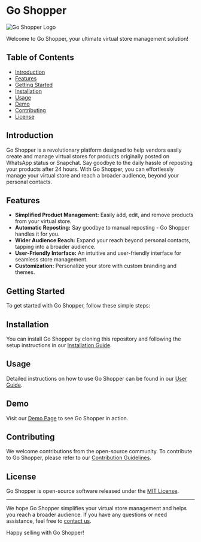 # Go Shopper

![Go Shopper Logo](/path/to/your/logo.png)

Welcome to Go Shopper, your ultimate virtual store management solution!

## Table of Contents

- [Introduction](#introduction)
- [Features](#features)
- [Getting Started](#getting-started)
- [Installation](#installation)
- [Usage](#usage)
- [Demo](#demo)
- [Contributing](#contributing)
- [License](#license)

## Introduction

Go Shopper is a revolutionary platform designed to help vendors easily create and manage virtual stores for products originally posted on WhatsApp status or Snapchat. Say goodbye to the daily hassle of reposting your products after 24 hours. With Go Shopper, you can effortlessly manage your virtual store and reach a broader audience, beyond your personal contacts.

## Features

- **Simplified Product Management:** Easily add, edit, and remove products from your virtual store.
- **Automatic Reposting:** Say goodbye to manual reposting - Go Shopper handles it for you.
- **Wider Audience Reach:** Expand your reach beyond personal contacts, tapping into a broader audience.
- **User-Friendly Interface:** An intuitive and user-friendly interface for seamless store management.
- **Customization:** Personalize your store with custom branding and themes.

## Getting Started

To get started with Go Shopper, follow these simple steps:

## Installation

You can install Go Shopper by cloning this repository and following the setup instructions in our [Installation Guide](/path/to/installation/guide.md).

## Usage

Detailed instructions on how to use Go Shopper can be found in our [User Guide](/path/to/user/guide.md).

## Demo

Visit our [Demo Page](https://demo.goshopper.com) to see Go Shopper in action.

## Contributing

We welcome contributions from the open-source community. To contribute to Go Shopper, please refer to our [Contribution Guidelines](/path/to/contribution/guidelines.md).

## License

Go Shopper is open-source software released under the [MIT License](/path/to/license.md).

---

We hope Go Shopper simplifies your virtual store management and helps you reach a broader audience. If you have any questions or need assistance, feel free to [contact us](mailto:contact@goshopper.com).

Happy selling with Go Shopper!
